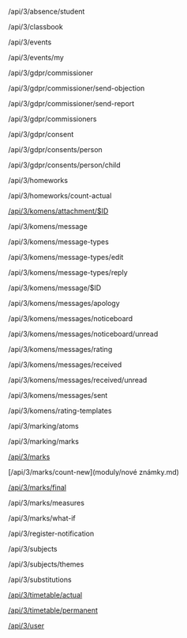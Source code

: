 /api/3/absence/student

/api/3/classbook

/api/3/events

/api/3/events/my

/api/3/gdpr/commissioner

/api/3/gdpr/commissioner/send-objection

/api/3/gdpr/commissioner/send-report

/api/3/gdpr/commissioners

/api/3/gdpr/consent

/api/3/gdpr/consents/person

/api/3/gdpr/consents/person/child

/api/3/homeworks

/api/3/homeworks/count-actual

[/api/3/komens/attachment/$ID](moduly/attachment.md)

/api/3/komens/message

/api/3/komens/message-types

/api/3/komens/message-types/edit

/api/3/komens/message-types/reply

/api/3/komens/message/$ID

/api/3/komens/messages/apology

/api/3/komens/messages/noticeboard

/api/3/komens/messages/noticeboard/unread

/api/3/komens/messages/rating

/api/3/komens/messages/received

/api/3/komens/messages/received/unread

/api/3/komens/messages/sent

/api/3/komens/rating-templates

/api/3/marking/atoms

/api/3/marking/marks

[/api/3/marks](moduly/známky.md)

[/api/3/marks/count-new](moduly/nové známky.md)

[/api/3/marks/final](moduly/vysvědčení.md)

/api/3/marks/measures

/api/3/marks/what-if

/api/3/register-notification

/api/3/subjects

/api/3/subjects/themes

/api/3/substitutions

[/api/3/timetable/actual](moduly/rozvrh.md)

[/api/3/timetable/permanent](moduly/rozvrh.md)

[/api/3/user](moduly/user.md)

